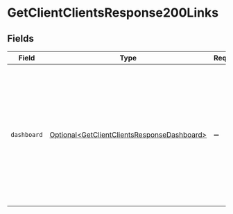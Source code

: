 # GetClientClientsResponse200Links


## Fields

| Field                                                                                                                                                           | Type                                                                                                                                                            | Required                                                                                                                                                        | Description                                                                                                                                                     | Example                                                                                                                                                         |
| --------------------------------------------------------------------------------------------------------------------------------------------------------------- | --------------------------------------------------------------------------------------------------------------------------------------------------------------- | --------------------------------------------------------------------------------------------------------------------------------------------------------------- | --------------------------------------------------------------------------------------------------------------------------------------------------------------- | --------------------------------------------------------------------------------------------------------------------------------------------------------------- |
| `dashboard`                                                                                                                                                     | [Optional\<GetClientClientsResponseDashboard>](../../models/operations/GetClientClientsResponseDashboard.md)                                                    | :heavy_minus_sign:                                                                                                                                              | If known, a deep link to the Mollie dashboard of the client, where the requirement can be fulfilled. For example, where necessary documents are to be uploaded. | {<br/>"href": "https://my.mollie.com/dashboard/...",<br/>"type": "text/html"<br/>}                                                                              |